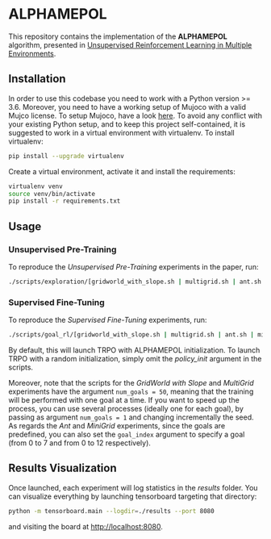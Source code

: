 # ALPHAMEPOL
This repository contains the implementation of the **ALPHAMEPOL** algorithm, presented in [Unsupervised Reinforcement Learning in Multiple Environments](https://arxiv.org/abs/2112.08746).

## Installation
In order to use this codebase you need to work with a Python version >= 3.6. Moreover, you need to have a working setup of Mujoco with a valid Mujco license. To setup Mujoco, have a look [here](http://www.mujoco.org/).
To avoid any conflict with your existing Python setup, and to keep this project self-contained, it is suggested to work in a virtual environment with virtualenv. To install virtualenv:
```bash
pip install --upgrade virtualenv
```
Create a virtual environment, activate it and install the requirements:
```bash
virtualenv venv
source venv/bin/activate
pip install -r requirements.txt
```

## Usage

### Unsupervised Pre-Training
To reproduce the *Unsupervised Pre-Training* experiments in the paper, run:
```bash
./scripts/exploration/[gridworld_with_slope.sh | multigrid.sh | ant.sh | minigrid.sh]
```

### Supervised Fine-Tuning
To reproduce the *Supervised Fine-Tuning* experiments, run:
```bash
./scripts/goal_rl/[gridworld_with_slope.sh | multigrid.sh | ant.sh | minigrid.sh]
```
By default, this will launch TRPO with ALPHAMEPOL initialization. To launch TRPO with a random initialization, simply omit the *policy_init* argument in the scripts.

Moreover, note that the scripts for the *GridWorld with Slope* and *MultiGrid* experiments have the argument ```num_goals = 50```, meaning that the training will be performed with one goal at a time. If you want to speed up the process, you can use several processes (ideally one for each goal), by passing as argument ```num_goals = 1``` and changing incrementally the seed. As regards the *Ant* and *MiniGrid* experiments, since the goals are predefined, you can also set the ```goal_index``` argument to specify a goal (from 0 to 7 and from 0 to 12 respectively).

## Results Visualization
Once launched, each experiment will log statistics in the *results* folder. You can visualize everything by launching tensorboard targeting that directory:
```bash
python -m tensorboard.main --logdir=./results --port 8080
```
and visiting the board at [http://localhost:8080](http://localhost:8080).